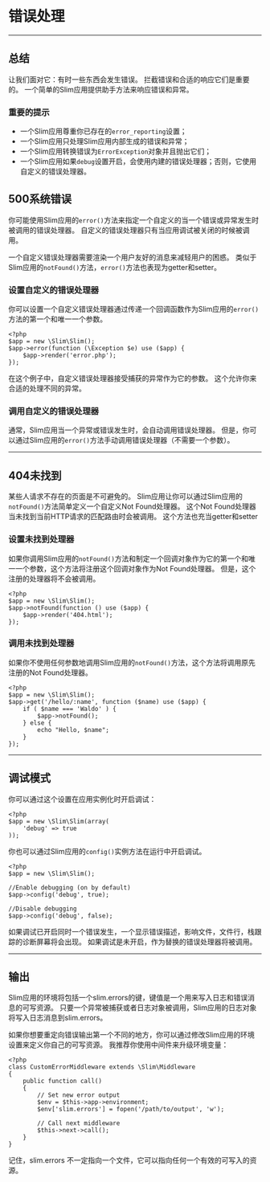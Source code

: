 # 错误处理

---

## 总结
让我们面对它：有时一些东西会发生错误。
拦截错误和合适的响应它们是重要的。
一个简单的Slim应用提供助手方法来响应错误和异常。

### 重要的提示
* 一个Slim应用尊重你已存在的`error_reporting`设置；
* 一个Slim应用只处理Slim应用内部生成的错误和异常；
* 一个Slim应用转换错误为`ErrorException`对象并且抛出它们；
* 一个Slim应用如果`debug`设置开启，会使用内建的错误处理器；否则，它使用自定义的错误处理器。

## 500系统错误
你可能使用Slim应用的`error()`方法来指定一个自定义的当一个错误或异常发生时被调用的错误处理器。
自定义的错误处理器只有当应用调试被关闭的时候被调用。

一个自定义错误处理器需要渲染一个用户友好的消息来减轻用户的困惑。
类似于Slim应用的`notFound()`方法，`error()`方法也表现为getter和setter。

### 设置自定义的错误处理器
你可以设置一个自定义错误处理器通过传递一个回调函数作为Slim应用的`error()`方法的第一个和唯一一个参数。
```
<?php
$app = new \Slim\Slim();
$app->error(function (\Exception $e) use ($app) {
    $app->render('error.php');
});
```
在这个例子中，自定义错误处理器接受捕获的异常作为它的参数。
这个允许你来合适的处理不同的异常。

### 调用自定义的错误处理器
通常，Slim应用当一个异常或错误发生时，会自动调用错误处理器。
但是，你可以通过Slim应用的`error()`方法手动调用错误处理器（不需要一个参数）。

---

## 404未找到
某些人请求不存在的页面是不可避免的。
Slim应用让你可以通过Slim应用的`notFound()`方法简单定义一个自定义Not Found处理器。
这个Not Found处理器当未找到当前HTTP请求的匹配路由时会被调用。
这个方法也充当getter和setter

### 设置未找到处理器
如果你调用Slim应用的`notFound()`方法和制定一个回调对象作为它的第一个和唯一一个参数，这个方法将注册这个回调对象作为Not Found处理器。
但是，这个注册的处理器将不会被调用。
```
<?php
$app = new \Slim\Slim();
$app->notFound(function () use ($app) {
    $app->render('404.html');
});
```

### 调用未找到处理器
如果你不使用任何参数地调用Slim应用的`notFound()`方法，这个方法将调用原先注册的Not Found处理器。
```
<?php
$app = new \Slim\Slim();
$app->get('/hello/:name', function ($name) use ($app) {
    if ( $name === 'Waldo' ) {
        $app->notFound();
    } else {
        echo "Hello, $name";
    }
});
```

---

## 调试模式
你可以通过这个设置在应用实例化时开启调试：
```
<?php
$app = new \Slim\Slim(array(
    'debug' => true
));
```

你也可以通过Slim应用的`config()`实例方法在运行中开启调试。
```
<?php
$app = new \Slim\Slim();

//Enable debugging (on by default)
$app->config('debug', true);

//Disable debugging
$app->config('debug', false);
```

如果调试已开启同时一个错误发生，一个显示错误描述，影响文件，文件行，栈跟踪的诊断屏幕将会出现。
如果调试是未开启，作为替换的错误处理器将被调用。

---

## 输出
Slim应用的环境将包括一个slim.errors的键，键值是一个用来写入日志和错误消息的可写资源。
只要一个异常被捕获或者日志对象被调用，Slim应用的日志对象将写入日志消息到slim.errors。

如果你想要重定向错误输出第一个不同的地方，你可以通过修改Slim应用的环境设置来定义你自己的可写资源。
我推荐你使用中间件来升级环境变量：
```
<?php
class CustomErrorMiddleware extends \Slim\Middleware
{
    public function call()
    {
        // Set new error output
        $env = $this->app->environment;
        $env['slim.errors'] = fopen('/path/to/output', 'w');

        // Call next middleware
        $this->next->call();
    }
}
```

记住，slim.errors 不一定指向一个文件，它可以指向任何一个有效的可写入的资源。
